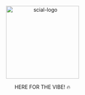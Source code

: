 <p align="center">
  <a href="https://scial.app/">
    <img alt="scial-logo" width="200px" src="https://scial.app/assets/images/scial-logo-rounded.png">
  </a>
</p>

<p align="center">
HERE FOR THE VIBE! 🔥
</p>
